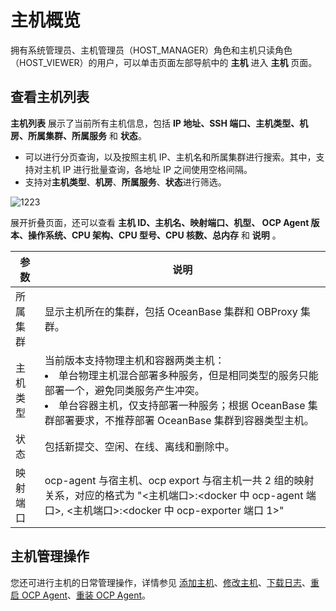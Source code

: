 主机概览
=========================

拥有系统管理员、主机管理员（HOST_MANAGER）角色和主机只读角色（HOST_VIEWER）的用户，可以单击页面左部导航中的 **主机** 进入 **主机** 页面。

查看主机列表
---------------------------

**主机列表** 展示了当前所有主机信息，包括 **IP 地址、SSH 端口、主机类型、机房、所属集群、所属服务** 和 **状态**。

* 可以进行分页查询，以及按照主机 IP、主机名和所属集群进行搜索。其中，支持对主机 IP 进行批量查询，各地址 IP 之间使用空格间隔。
* 支持对**主机类型**、**机房**、**所属服务**、**状态**进行筛选。

![1223](https://obbusiness-private.oss-cn-shanghai.aliyuncs.com/doc/img/ocp/401/host-overview.png)

展开折叠页面，还可以查看 **主机 ID、主机名、映射端口、机型、 OCP Agent 版本、操作系统、CPU 架构、CPU 型号、CPU 核数、总内存** 和 **说明** 。

|   参数   |  说明    |
|--------|-------|
| 所属集群   | 显示主机所在的集群，包括 OceanBase 集群和 OBProxy 集群。 |
| 主机类型   | 当前版本支持物理主机和容器两类主机： <li>单台物理主机混合部署多种服务，但是相同类型的服务只能部署一个，避免同类服务产生冲突。</li><li>单台容器主机，仅支持部署一种服务；根据 OceanBase 集群部署要求，不推荐部署 OceanBase 集群到容器类型主机。 </li>   |
| 状态     | 包括新提交、空闲、在线、离线和删除中。   |
| 映射端口 | ocp-agent 与宿主机、ocp export 与宿主机一共 2 组的映射关系，对应的格式为 "\<主机端口\>:\<docker 中 ocp-agent 端口\>, \<主机端口\>:\<docker 中 ocp-exporter 端口 1\>"     |

**主机管理操作**
-------------------------------

您还可进行主机的日常管理操作，详情参见 [添加主机](../../600.host-features/200.add-a-host-1.md)、[修改主机](../../600.host-features/300.modify-host.md)、[下载日志](../../400.cluster-features/200.basic-operations/1600.download-log.md)、[重启 OCP Agent](../../600.host-features/400.restart-the-ocp-agent.md)、[重装 OCP Agent](../../600.host-features/500.reinstall-ocp-agent.md)。

